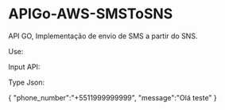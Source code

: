 # APIGo-AWS-SMSToSNS
API GO, Implementação de envio de SMS a partir do SNS.

Use:

Input API:

Type Json:

{
"phone_number":"+5511999999999",
"message":"Olá teste"
}
